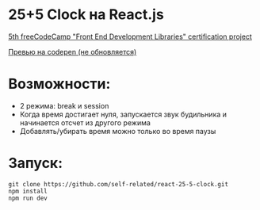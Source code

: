 # 25+5 Clock на React.js
[5th freeCodeCamp "Front End Development Libraries" certification project](https://www.freecodecamp.org/certification/nekit/front-end-development-libraries)
 
[Превью на codepen (не обновляется)](https://codepen.io/self-related/pen/jOgLXMO)

# Возможности:
- 2 режима: break и session
- Когда время достигает нуля, запускается звук будильника и начинается отсчет из другого режима
- Добавлять/убирать время можно только во время паузы

# Запуск:
```
git clone https://github.com/self-related/react-25-5-clock.git
npm install
npm run dev
```
